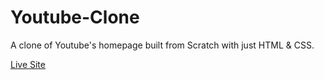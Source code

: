 # Youtube-Clone
 A clone of Youtube's homepage built from Scratch with just HTML & CSS.
 
 
 [Live Site](#)
